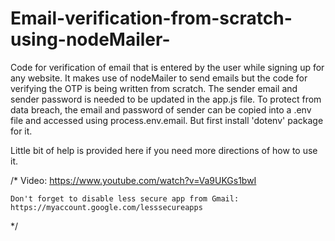 # Email-verification-from-scratch-using-nodeMailer-
Code for verification of email that is entered by the user while signing up for any website. It makes use of nodeMailer to send emails but the code for verifying the OTP is being written from scratch. The sender email and sender password is needed to be updated in the app.js file. To protect from data breach, the email and password of sender can be copied into a .env file and accessed using process.env.email. But first install 'dotenv' package for it.

Little bit of help is provided here if you need more directions of how to use it.

/*
    Video: https://www.youtube.com/watch?v=Va9UKGs1bwI
    
    Don't forget to disable less secure app from Gmail: https://myaccount.google.com/lesssecureapps 
*/
